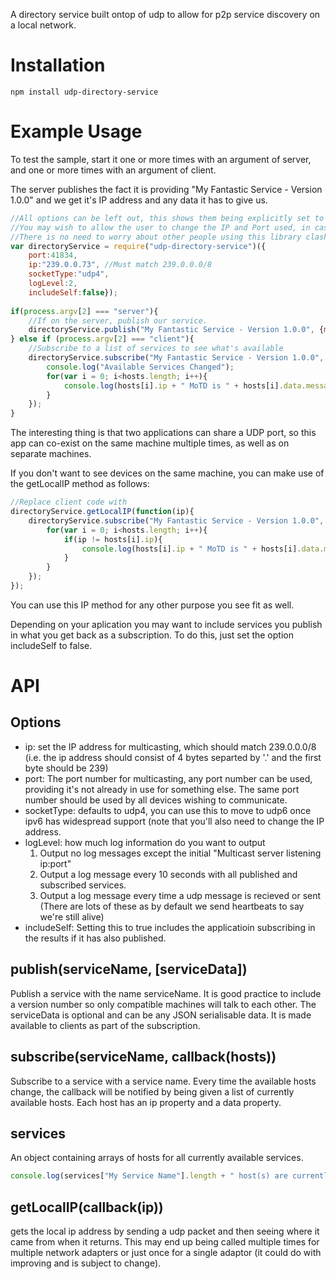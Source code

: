 A directory service built ontop of udp to allow for p2p service discovery on a local network.

# Installation

    npm install udp-directory-service

# Example Usage

To test the sample, start it one or more times with an argument of server, and one or more times with an argument of client.

The server publishes the fact it is providing "My Fantastic Service - Version 1.0.0" and we get it's IP address and any data it has to give us.

```javascript
//All options can be left out, this shows them being explicitly set to their defaults.
//You may wish to allow the user to change the IP and Port used, in case another application already uses this IP and port
//There is no need to worry about other people using this library clashing with you, providing you have different service names.
var directoryService = require("udp-directory-service")({
    port:41834, 
    ip:"239.0.0.73", //Must match 239.0.0.0/8
    socketType:"udp4", 
    logLevel:2, 
    includeSelf:false});
    
if(process.argv[2] === "server"){
    //If on the server, publish our service.
    directoryService.publish("My Fantastic Service - Version 1.0.0", {messageOfTheDay: "Hello World"});
} else if (process.argv[2] === "client"){
    //Subscribe to a list of services to see what's available
    directoryService.subscribe("My Fantastic Service - Version 1.0.0", function(hosts){
        console.log("Available Services Changed");
        for(var i = 0; i<hosts.length; i++){
            console.log(hosts[i].ip + " MoTD is " + hosts[i].data.messageOfTheDay);
        }
    });
}
```

The interesting thing is that two applications can share a UDP port, so this app can co-exist on the same machine multiple times, as well as on separate machines.

If you don't want to see devices on the same machine, you can make use of the getLocalIP method as follows:

```javascript
//Replace client code with
directoryService.getLocalIP(function(ip){
    directoryService.subscribe("My Fantastic Service - Version 1.0.0", function(hosts){
        for(var i = 0; i<hosts.length; i++){
            if(ip != hosts[i].ip){
                console.log(hosts[i].ip + " MoTD is " + hosts[i].data.messageOfTheDay);
            }
        }
    });
});
```

You can use this IP method for any other purpose you see fit as well.

Depending on your aplication you may want to include services you publish in what you get back as a subscription.  To do this, just set the option includeSelf to false.

# API

## Options

 - ip: set the IP address for multicasting, which should match 239.0.0.0/8 (i.e. the ip address should consist of 4 bytes separted by '.' and the first byte should be 239)
 - port: The port number for multicasting, any port number can be used, providing it's not already in use for something else.  The same port number should be used by all devices wishing to communicate.
 - socketType: defaults to udp4, you can use this to move to udp6 once ipv6 has widespread support (note that you'll also need to change the IP address.
 - logLevel: how much log information do you want to output
    1. Output no log messages except the initial "Multicast server listening ip:port"
    2. Output a log message every 10 seconds with all published and subscribed services.
    3. Output a log message every time a udp message is recieved or sent (There are lots of these as by default we send heartbeats to say we're still alive)
 - includeSelf: Setting this to true includes the applicatioin subscribing in the results if it has also published.

## publish(serviceName, [serviceData])

Publish a service with the name serviceName.  It is good practice to include a version number so only compatible machines will talk to each other.  The serviceData is optional and can be any JSON serialisable data.  It is made available to clients as part of the subscription.

## subscribe(serviceName, callback(hosts))

Subscribe to a service with a service name.  Every time the available hosts change, the callback will be notified by being given a list of currently available hosts.  Each host has an ip property and a data property.

## services

An object containing arrays of hosts for all currently available services.

```javascript
console.log(services["My Service Name"].length + " host(s) are currently available for My Service Name");
```

## getLocalIP(callback(ip))

gets the local ip address by sending a udp packet and then seeing where it came from when it returns.  This may end up being called multiple times for multiple network adapters or just once for a single adaptor (it could do with improving and is subject to change).